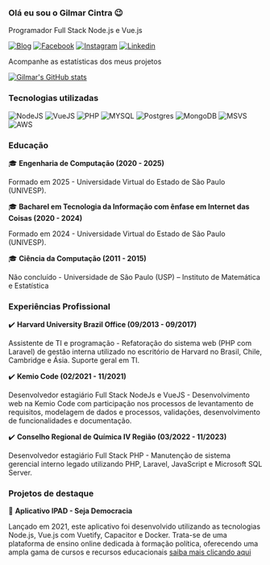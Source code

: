 ### Olá eu sou o Gilmar Cintra 😉

Programador Full Stack Node.js e Vue.js

[![Blog](https://img.shields.io/badge/Medium-12100E?style=for-the-badge&logo=medium&logoColor=white)](https://medium.com/@gilmarcintra)
[![Facebook](https://img.shields.io/badge/Facebook-1877F2?style=for-the-badge&logo=facebook&logoColor=white)](https://www.facebook.com/gilmar.developer)
[![Instagram](https://img.shields.io/badge/Instagram-E4405F?style=for-the-badge&logo=instagram&logoColor=white)](https://www.instagram.com/gilmar.cintra/)
[![Linkedin](https://img.shields.io/badge/LinkedIn-0077B5?style=for-the-badge&logo=linkedin&logoColor=white)](https://www.linkedin.com/in/gilmarcintra/)

Acompanhe as estatísticas dos meus projetos

[![Gilmar's GitHub stats](https://github-readme-stats.vercel.app/api?username=gilmar-cintra&show_icons=true)](https://github.com/gilmar-cintra/github-readme-stats)

### Tecnologias utilizadas

![NodeJS](https://img.shields.io/badge/Node.js-43853D?style=for-the-badge&logo=node.js&logoColor=white)
![VueJS](https://img.shields.io/badge/Vue.js-35495E?style=for-the-badge&logo=vue.js&logoColor=4FC08D)
![PHP](https://img.shields.io/badge/PHP-777BB4?style=for-the-badge&logo=php&logoColor=white)
![MYSQL](https://img.shields.io/badge/MySQL-00000F?style=for-the-badge&logo=mysql&logoColor=white)
![Postgres](https://img.shields.io/badge/PostgreSQL-316192?style=for-the-badge&logo=postgresql&logoColor=white)
![MongoDB](https://img.shields.io/badge/MongoDB-4EA94B?style=for-the-badge&logo=mongodb&logoColor=white)
![MSVS](https://img.shields.io/badge/Visual_Studio_Code-0078D4?style=for-the-badge&logo=visual%20studio%20code&logoColor=white)
![AWS](https://img.shields.io/badge/Amazon_AWS-232F3E?style=for-the-badge&logo=amazon-aws&logoColor=white)

### Educação

🎓 **Engenharia de Computação (2020 - 2025)**

Formado em 2025 - Universidade Virtual do Estado de São Paulo (UNIVESP).

🎓 **Bacharel em Tecnologia da Informação com ênfase em Internet das Coisas (2020 - 2024)**

Formado em 2024 - Universidade Virtual do Estado de São Paulo (UNIVESP).

🎓 **Ciência da Computação (2011 - 2015)**

Não concluído - Universidade de São Paulo (USP) – Instituto de Matemática e Estatística

### Experiências Profissional

✔️ **Harvard University Brazil Office (09/2013 - 09/2017)**

Assistente de TI e programação - Refatoração do sistema web (PHP com Laravel) de gestão interna utilizado no escritório de Harvard no Brasil, Chile, Cambridge e Ásia. Suporte geral em TI.

✔️ **Kemio Code (02/2021 - 11/2021)**

Desenvolvedor estagiário Full Stack NodeJs e VueJS - Desenvolvimento web na Kemio Code com participação nos processos de levantamento de requisitos, modelagem de dados e processos, validações, desenvolvimento de funcionalidades e documentação.

✔️ **Conselho Regional de Química IV Região (03/2022 - 11/2023)**

Desenvolvedor estagiário Full Stack PHP - Manutenção de sistema gerencial interno legado utilizando PHP, Laravel, JavaScript e Microsoft SQL Server.

### Projetos de destaque

📱 **Aplicativo IPAD - Seja Democracia**

Lançado em 2021, este aplicativo foi desenvolvido utilizando as tecnologias Node.js, Vue.js com Vuetify, Capacitor e Docker. Trata-se de uma plataforma de ensino online dedicada à formação política, oferecendo uma ampla gama de cursos e recursos educacionais [saiba mais clicando aqui](https://play.google.com/store/apps/details?id=br.app.sejademocracia)

